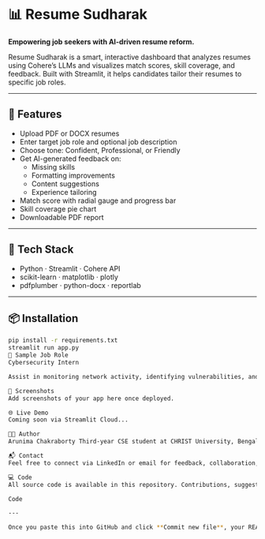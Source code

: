 # 📊 Resume Sudharak

**Empowering job seekers with AI-driven resume reform.**

Resume Sudharak is a smart, interactive dashboard that analyzes resumes using Cohere’s LLMs and visualizes match scores, skill coverage, and feedback. Built with Streamlit, it helps candidates tailor their resumes to specific job roles.

---

## 🚀 Features

- Upload PDF or DOCX resumes  
- Enter target job role and optional job description  
- Choose tone: Confident, Professional, or Friendly  
- Get AI-generated feedback on:
  - Missing skills  
  - Formatting improvements  
  - Content suggestions  
  - Experience tailoring  
- Match score with radial gauge and progress bar  
- Skill coverage pie chart  
- Downloadable PDF report  

---

## 🧠 Tech Stack

- Python · Streamlit · Cohere API  
- scikit-learn · matplotlib · plotly  
- pdfplumber · python-docx · reportlab  

---

## 📦 Installation

```bash
pip install -r requirements.txt
streamlit run app.py
🧪 Sample Job Role
Cybersecurity Intern

Assist in monitoring network activity, identifying vulnerabilities, and supporting incident response. Familiarity with Wireshark, Burp Suite, and cloud platforms preferred.

📸 Screenshots
Add screenshots of your app here once deployed.

🌐 Live Demo
Coming soon via Streamlit Cloud...

👩‍💻 Author
Arunima Chakraborty Third-year CSE student at CHRIST University, Bengaluru Passionate about ethical tech, reproducibility, and AI-powered UX

📬 Contact
Feel free to connect via LinkedIn or email for feedback, collaboration, or internship opportunities.

💻 Code
All source code is available in this repository. Contributions, suggestions, and forks are welcome!

Code

---

Once you paste this into GitHub and click **Commit new file**, your README will look clean, professiona

